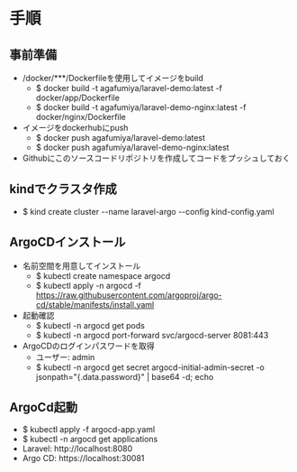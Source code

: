 # 手順

## 事前準備
- /docker/***/Dockerfileを使用してイメージをbuild
  - $ docker build -t agafumiya/laravel-demo:latest -f docker/app/Dockerfile
  - $ docker build -t agafumiya/laravel-demo-nginx:latest -f docker/nginx/Dockerfile
- イメージをdockerhubにpush
  - $ docker push agafumiya/laravel-demo:latest
  - $ docker push agafumiya/laravel-demo-nginx:latest
- Githubにこのソースコードリポジトリを作成してコードをプッシュしておく

## kindでクラスタ作成
- $ kind create cluster --name laravel-argo --config kind-config.yaml

## ArgoCDインストール
- 名前空間を用意してインストール
  - $ kubectl create namespace argocd
  - $ kubectl apply -n argocd -f https://raw.githubusercontent.com/argoproj/argo-cd/stable/manifests/install.yaml
- 起動確認
  - $ kubectl -n argocd get pods
  - $ kubectl -n argocd port-forward svc/argocd-server 8081:443
- ArgoCDのログインパスワードを取得
  - ユーザー: admin
  - $ kubectl -n argocd get secret argocd-initial-admin-secret -o jsonpath="{.data.password}" | base64 -d; echo

## ArgoCd起動
- $ kubectl apply -f argocd-app.yaml
- $ kubectl -n argocd get applications
- Laravel: http://localhost:8080
- Argo CD: https://localhost:30081